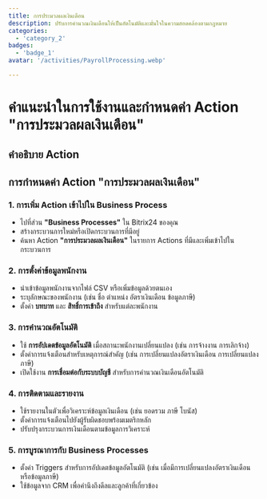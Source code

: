 ```yaml
---  
title: การประมวลผลเงินเดือน  
description: ปรับการคำนวณเงินเดือนให้เป็นอัตโนมัติและมั่นใจในความสอดคล้องตามกฎหมาย  
categories:  
  - 'category_2'  
badges:  
  - 'badge_1'  
avatar: '/activities/PayrollProcessing.webp'  

---  
```

# คำแนะนำในการใช้งานและกำหนดค่า Action "การประมวลผลเงินเดือน"  

## คำอธิบาย Action  

## **การกำหนดค่า Action "การประมวลผลเงินเดือน"**  

### 1. การเพิ่ม Action เข้าไปใน Business Process  
- ไปที่ส่วน **"Business Processes"** ใน Bitrix24 ของคุณ  
- สร้างกระบวนการใหม่หรือเปิดกระบวนการที่มีอยู่  
- ค้นหา Action **"การประมวลผลเงินเดือน"** ในรายการ Actions ที่มีและเพิ่มเข้าไปในกระบวนการ  

### 2. การตั้งค่าข้อมูลพนักงาน  
- นำเข้าข้อมูลพนักงานจากไฟล์ CSV หรือเพิ่มข้อมูลด้วยตนเอง  
- ระบุลักษณะของพนักงาน (เช่น ชื่อ ตำแหน่ง อัตราเงินเดือน ข้อมูลภาษี)  
- ตั้งค่า **บทบาท** และ **สิทธิ์การเข้าถึง** สำหรับแต่ละพนักงาน  

### 3. การคำนวณอัตโนมัติ  
- ใช้ **การอัปเดตข้อมูลอัตโนมัติ** เมื่อสถานะพนักงานเปลี่ยนแปลง (เช่น การจ้างงาน การเลิกจ้าง)  
- ตั้งค่าการแจ้งเตือนสำหรับเหตุการณ์สำคัญ (เช่น การเปลี่ยนแปลงอัตราเงินเดือน การเปลี่ยนแปลงภาษี)  
- เปิดใช้งาน **การเชื่อมต่อกับระบบบัญชี** สำหรับการคำนวณเงินเดือนอัตโนมัติ  

### 4. การติดตามและรายงาน  
- ใช้รายงานในตัวเพื่อวิเคราะห์ข้อมูลเงินเดือน (เช่น ยอดรวม ภาษี โบนัส)  
- ตั้งค่าการแจ้งเตือนไปยังผู้รับผิดชอบพร้อมเมตริกหลัก  
- ปรับปรุงกระบวนการเงินเดือนตามข้อมูลการวิเคราะห์  

### 5. การบูรณาการกับ Business Processes  
- ตั้งค่า Triggers สำหรับการอัปเดตข้อมูลอัตโนมัติ (เช่น เมื่อมีการเปลี่ยนแปลงอัตราเงินเดือนหรือข้อมูลภาษี)  
- ใช้ข้อมูลจาก CRM เพื่อคำนึงถึงดีลและลูกค้าที่เกี่ยวข้อง